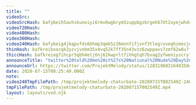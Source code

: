 ```yaml
---
title: ""
videoSrc: 
videoSrcHash: bafybeih5avhskuneiyi6rmv6wgbrym5zuppbgzbrgeh67dt2uyejwhdcha?filename=projektmelody-chaturbate-2020-07-15.mp4
video720Hash: 
video480Hash: 
video360Hash: 
video240Hash: bafybeig4jkqpvfds6bhmp3qmk5z26mnnfifjvnf3tlegrvveqhzmesjoam?filename=projektmelody-chaturbate-20200715T002549Z-240p.mp4
thinHash: bafkreibxocqk2yzvjvnbm35x4vq52k7ff35n43vzz6zwppavs7zmf62w6u?filename=20200715T002549Z_thin.jpg
thiccHash: bafkreieg7ihcpr5qbh4etj6nj62kwprltfihhgtqh7bvag2yfweniyscry?filename=20200715T002549Z_thicc.jpg
announceTitle: "twitter%20told%20me%20it%27s%20National%20Nude%20Day%2C%20so%20I%20guess%20I%27ll%20dress%20for%20the%20occasion%21%20uwu"
announceUrl: https://twitter.com/ProjektMelody/status/1283196031648358400
date: 2020-07-15T00:25:49.000Z
note: 
video240TmpFilePath: /tmp/projektmelody-chaturbate-20200715T002549Z-240p.mp4
tmpFilePath: /tmp/projektmelody-chaturbate-20200715T002549Z.mp4
layout: layouts/vod.njk
---
```

